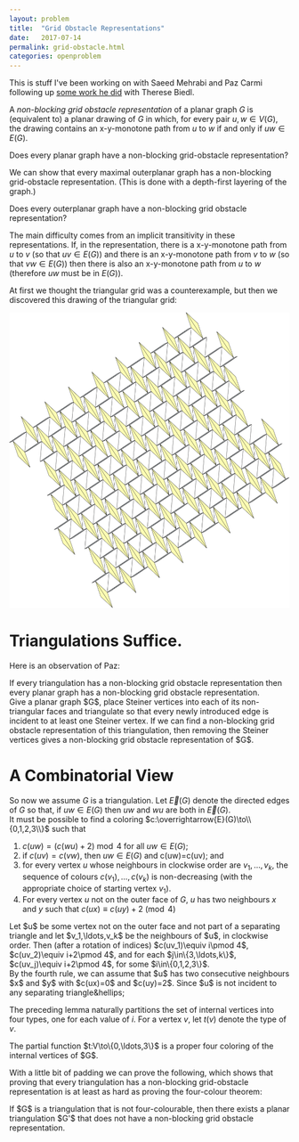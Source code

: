 ```yaml
---
layout: problem
title:  "Grid Obstacle Representations"
date:   2017-07-14
permalink: grid-obstacle.html
categories: openproblem
---
```

This is stuff I've been working on with Saeed Mehrabi and Paz Carmi following up [some work he did][biedl-mehrabi] with Therese Biedl.

A *non-blocking grid obstacle representation* of a planar graph $G$ is (equivalent to) a planar drawing of $G$ in which, for every pair $u,w\in V(G)$, the drawing contains an x-y-monotone path from $u$ to $w$ if and only if $uw\in E(G)$.

<div class="problem">
Does every planar graph have a non-blocking grid-obstacle representation?
</div>

We can show that every maximal outerplanar graph has a non-blocking grid-obstacle representation.  (This is done with a depth-first layering of the graph.)

<div class="problem">
   Does every outerplanar graph have a non-blocking grid obstacle representation?
</div>

The main difficulty comes from an implicit transitivity in these representations.  If, in the representation, there is a x-y-monotone path from $u$ to $v$ (so that $uv\in E(G)$) and there is an x-y-monotone path from $v$ to $w$ (so that $vw\in E(G)$) then there is also an x-y-monotone path from $u$ to $w$ (therefore $uw$ must be in $E(G)$).

At first we thought the triangular grid was a counterexample, but then we discovered this drawing of the triangular grid:

![triangular grid](images/triangular-grid.svg)

# Triangulations Suffice.

Here is an observation of Paz:

<div class="lemma">
  If every triangulation has a non-blocking grid obstacle representation then every planar graph has a non-blocking grid obstacle representation.
</div>

<div class="proof" markdown="1">
  Give a planar graph $G$, place Steiner vertices into each of its non-triangular faces and triangulate so that every newly introduced edge is incident to at least one Steiner vertex.  If we can find a non-blocking grid obstacle representation of this triangulation, then removing the Steiner vertices gives a non-blocking grid obstacle representation of $G$.
</div>


# A Combinatorial View

So now we assume $G$ is a triangulation.
Let $\overrightarrow{E}(G)$ denote the directed edges of $G$ so that, if $uw\in E(G)$ then $uw$ and $wu$ are both in $\overrightarrow{E}(G)$.  
It must be possible to find a coloring $c:\overrightarrow{E}(G)\to\\{0,1,2,3\\}$ such that

1. $c(uw) = (c(wu)+2)\bmod 4$ for all $uw\in E(G)$;
2. if $c(uv) = c(vw)$, then $uw\in E(G)$ and c(uw)=c(uv); and
3. for every vertex $u$ whose neighbours in clockwise order are $v_1,\ldots,v_k$, the sequence of colours $c(v_1),\ldots,c(v_k)$ is non-decreasing (with the appropriate choice of starting vertex $v_1$).
4. For every vertex $u$ not on the outer face of $G$, $u$ has two neighbours $x$ and $y$ such that $c(ux)\equiv c(uy)+2\pmod 4$

<div class="lemma">
  Let $u$ be some vertex not on the outer face and not part of a separating triangle and let $v_1,\ldots,v_k$ be the neighbours of $u$, in clockwise order.  Then (after a rotation of indices) $c(uv_1)\equiv i\pmod 4$, $c(uv_2)\equiv i+2\pmod 4$, and for each $j\in\{3,\ldots,k\}$, $c(uv_j)\equiv i+2\pmod 4$, for some $i\in\{0,1,2,3\}$.
</div>

<div class="proof">
  By the fourth rule, we can assume that $u$ has two consecutive neighbours $x$ and $y$ with $c(ux)=0$ and $c(uy)=2$. Since $u$ is not incident to any separating triangle&hellips;
</div>

The preceding lemma naturally partitions the set of internal vertices into four types, one for each value of $i$.  For a vertex $v$, let $t(v)$ denote the type of $v$.

<div class="lemma">
  The partial function $t:V\to\{0,\ldots,3\}$ is a proper four coloring of the internal vertices of $G$.
</div>

With a little bit of padding we can prove the following, which shows that proving that every triangulation has a non-blocking grid-obstacle representation is at least as hard as proving the four-colour theorem:

<div class="lemma">
   If $G$ is a triangulation that is not four-colourable, then there exists a planar triangulation $G'$ that does not have a non-blocking grid obstacle representation.
</div>





[biedl-mehrabi]: https://arxiv.org/abs/1708.01903
